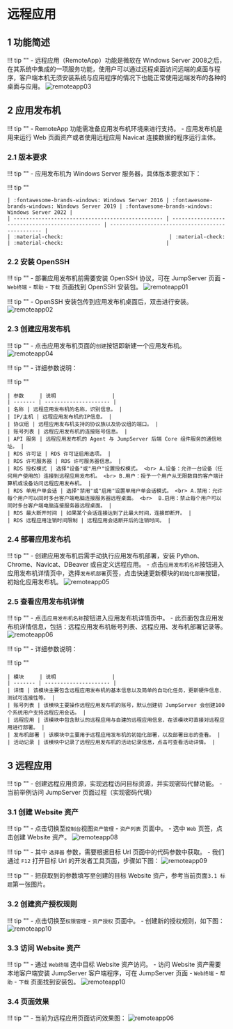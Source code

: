 # 远程应用

## 1 功能简述
!!! tip ""
    - 远程应用（RemoteApp）功能是微软在 Windows Server 2008之后，在其系统中集成的一项服务功能，使用户可以通过远程桌面访问远端的桌面与程序，客户端本机无须安装系统与应用程序的情况下也能正常使用远端发布的各种的桌面与应用。
![remoteapp03](../../img/remoteapp03.png)

## 2 应用发布机
!!! tip ""
    - RemoteApp 功能需准备应用发布机环境来进行支持。
    - 应用发布机是用来运行 Web 页面资产或者使用远程应用 Navicat 连接数据的程序运行主体。

### 2.1 版本要求
!!! tip ""
    - 应用发布机为 Windows Server 服务器，具体版本要求如下：

!!! tip ""

    | :fontawesome-brands-windows: Windows Server 2016 | :fontawesome-brands-windows: Windows Server 2019 | :fontawesome-brands-windows: Windows Server 2022 |
    | ------------------------------------------------ | ----------------------------------------------- | ------------------------------------------------ |
    | :material-check:                                  | :material-check:                                | :material-check:                                 |

### 2.2 安装 OpenSSH 
!!! tip ""
    - 部署应用发布机前需要安装 OpenSSH 协议，可在 JumpServer 页面 - `Web终端` - `帮助` - `下载` 页面找到 OpenSSH 安装包。
![remoteapp01](../../img/remoteapp01.png)

!!! tip ""
    - OpenSSH 安装包传到应用发布机桌面后，双击进行安装。
![remoteapp02](../../img/remoteapp02.png)

### 2.3 创建应用发布机
!!! tip ""
    - 点击应用发布机页面的`创建`按钮即新建一个应用发布机。
![remoteapp04](../../img/remoteapp04.png)

!!! tip ""
    - 详细参数说明：

!!! tip ""

    | 参数     | 说明                  |
    | ------- | --------------------- |
    | 名称 | 远程应用发布机的名称，识别信息。 |
    | IP/主机 | 远程应用发布机的IP信息。 |
    | 协议组 | 远程应用发布机支持的协议族以及协议组的端口。 |
    | 账号列表 | 远程应用发布机的连接账号信息。 |
    | API 服务 | 远程应用发布机的 Agent 与 JumpServer 后端 Core 组件服务的通信地址。 |
    | RDS 许可证 | RDS 许可证启用选项。 |
    | RDS 许可服务器 | RDS 许可服务器信息。 |
    | RDS 授权模式 | 选择"设备"或"用户"设置授权模式。 <br> A.设备：允许一台设备（任何用户使用的）连接到远程应用发布机。 <br> B.用户：授予一个用户从无限数目的客户端计算机或设备访问远程应用发布机。 |
    | RDS 单用户单会话 | 选择"禁用"或"启用"设置单用户单会话模式。 <br> A.禁用：允许每个用户可以同时多台客户端电脑连接服务器远程桌面。 <br>  B.启用：禁止每个用户可以同时多台客户端电脑连接服务器远程桌面。 |
    | RDS 最大断开时间 | 如果某个会话连接达到了此最大时间，连接即断开。 |
    | RDS 远程应用注销时间限制 | 远程应用会话断开后的注销时间。 |

### 2.4 部署应用发布机
!!! tip ""
    - 创建应用发布机后需手动执行应用发布机部署，安装 Python、Chrome、Navicat、DBeaver 或自定义远程应用。
    - 点击`应用发布机名称`按钮进入应用发布机详情页中，选择`发布机部署`页签，点击快速更新模块的`初始化部署`按钮，初始化应用发布机。
![remoteapp05](../../img/remoteapp05.png)

### 2.5 查看应用发布机详情
!!! tip ""
    - 点击`应用发布机名称`按钮进入应用发布机详情页中。
    - 此页面包含应用发布机详情信息，包括：远程应用发布机帐号列表、远程应用、发布机部署记录等。
![remoteapp06](../../img/remoteapp06.png)

!!! tip ""
    - 详细参数说明：

!!! tip ""

    | 模块     | 说明                  |
    | ------- | --------------------- |
    | 详情 | 该模块主要包含远程应用发布机的基本信息以及简单的自动化任务，更新硬件信息、测试可连接性等。 |
    | 账号列表 | 该模块主要操作远程应用发布机的账号，默认创建初 JumpServer 会创建100个系统用户支持远程应用会话。 |
    | 远程应用 | 该模块中包含默认的远程应用与自建的远程应用信息，在该模块可直接对远程应用进行部署。 |
    | 发布机部署 | 该模块中主要用于远程应用发布机的初始化部署，以及部署日志的查看。 |
    | 活动记录 | 该模块中记录了远程应用发布机的活动记录信息，点击可查看活动详情。 |

## 3 远程应用
!!! tip ""
    - 创建远程应用资源，实现远程访问目标资源，并实现密码代替功能。
    - 当前举例访问 JumpServer 页面过程（实现密码代填）

### 3.1 创建 Website 资产
!!! tip ""
    - 点击切换至`控制台`视图`资产管理` - `资产列表` 页面中。
    - 选中 `Web` 页签，点击创建 Website 资产。
![remoteapp08](../../img/remoteapp08.png)

!!! tip ""
    - 其中 `选择器` 参数，需要根据目标 Url 页面中的代码参数中获取。
    - 我们通过 `F12` 打开目标 Url 的开发者工具页面，步骤如下图：
![remoteapp09](../../img/remoteapp09.png)

!!! tip ""
    - 把获取到的参数填写至创建的目标 Website 资产，参考当前页面`3.1 标题`第一张图片。

### 3.2 创建资产授权规则
!!! tip ""
    - 点击切换至`权限管理` - `资产授权` 页面中。
    - 创建新的授权规则，如下图：
![remoteapp10](../../img/remoteapp10.png)

### 3.3 访问 Website 资产
!!! tip ""
    - 通过 `Web终端` 选中目标 Website 资产访问。
    - 访问 Website 资产需要本地客户端安装 JumpServer 客户端程序，可在 JumpServer 页面 - `Web终端` - `帮助` - `下载` 页面找到安装包。
![remoteapp10](../../img/remoteapp10.png)

### 3.4 页面效果
!!! tip ""
    - 当前为远程应用页面访问效果图：
![remoteapp06](../../img/remoteapp07.png)

